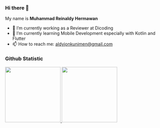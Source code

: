 ### Hi there 👋

My name is **Muhammad Reinaldy Hermawan**

- 🔭 I’m currently working as a Reviewer at Dicoding
- 🌱 I’m currently learning Mobile Development especially with Kotlin and Flutter
- 📫 How to reach me: aldyjonkunimen@gmail.com

### Github Statistic
<p align="left">
<a href="https://github.com/aldyhermawan1">
  <img height="180em" src="https://github-readme-stats-eight-theta.vercel.app/api?username=aldyhermawan1&show_icons=true&theme=algolia&include_all_commits=true&count_private=true"/>
  <img height="180em" src="https://github-readme-stats-eight-theta.vercel.app/api/top-langs/?username=aldyhermawan1&layout=compact&langs_count=8&theme=algolia"/>
</a>
</p>

<!--
**aldyhermawan1/aldyhermawan1** is a ✨ _special_ ✨ repository because its `README.md` (this file) appears on your GitHub profile.

Here are some ideas to get you started:

- 🔭 I’m currently working on ...
- 🌱 I’m currently learning ...
- 👯 I’m looking to collaborate on ...
- 🤔 I’m looking for help with ...
- 💬 Ask me about ...
- 📫 How to reach me: ...
- 😄 Pronouns: ...
- ⚡ Fun fact: ...
-->
